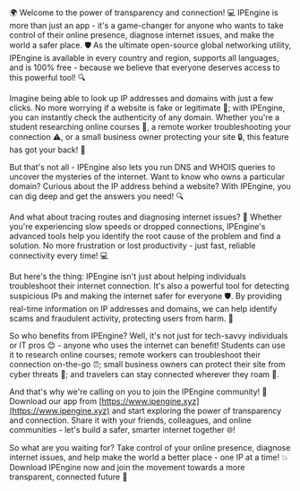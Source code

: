 🌍️️️ Welcome to the power of transparency and connection! 💻️️️ IPEngine is more than just an app - it's a game-changer for anyone who wants to take control of their online presence, diagnose internet issues, and make the world a safer place. 🛡️ As the ultimate open-source global networking utility, IPEngine is available in every country and region, supports all languages, and is 100% free - because we believe that everyone deserves access to this powerful tool! 🔍

Imagine being able to look up IP addresses and domains with just a few clicks. No more worrying if a website is fake or legitimate 🤔; with IPEngine, you can instantly check the authenticity of any domain. Whether you're a student researching online courses 💼️, a remote worker troubleshooting your connection ⚠️, or a small business owner protecting your site 🔒, this feature has got your back! 📡

But that's not all - IPEngine also lets you run DNS and WHOIS queries to uncover the mysteries of the internet. Want to know who owns a particular domain? Curious about the IP address behind a website? With IPEngine, you can dig deep and get the answers you need! 🔍️

And what about tracing routes and diagnosing internet issues? 🚀 Whether you're experiencing slow speeds or dropped connections, IPEngine's advanced tools help you identify the root cause of the problem and find a solution. No more frustration or lost productivity - just fast, reliable connectivity every time! 💻

But here's the thing: IPEngine isn't just about helping individuals troubleshoot their internet connection. It's also a powerful tool for detecting suspicious IPs and making the internet safer for everyone 🛡️. By providing real-time information on IP addresses and domains, we can help identify scams and fraudulent activity, protecting users from harm. 💪

So who benefits from IPEngine? Well, it's not just for tech-savvy individuals or IT pros 😊 - anyone who uses the internet can benefit! Students can use it to research online courses; remote workers can troubleshoot their connection on-the-go ⏰; small business owners can protect their site from cyber threats 💸; and travelers can stay connected wherever they roam 🛫️.

And that's why we're calling on you to join the IPEngine community! 🔔️ Download our app from [https://www.ipengine.xyz](https://www.ipengine.xyz) and start exploring the power of transparency and connection. Share it with your friends, colleagues, and online communities - let's build a safer, smarter internet together 🌐!

So what are you waiting for? Take control of your online presence, diagnose internet issues, and help make the world a better place - one IP at a time! 💥️ Download IPEngine now and join the movement towards a more transparent, connected future 🌟